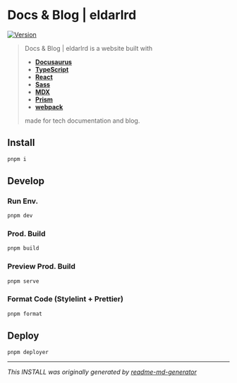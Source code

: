 # Docs & Blog | eldarlrd
[![Version](https://img.shields.io/badge/dynamic/json?url=https://raw.githubusercontent.com/eldarlrd/eldarlrd/main/package.json&query=version&logo=git-extensions&label=version&labelColor=475569&color=0284c7)](https://github.com/eldarlrd/eldarlrd/blob/main/package.json)

> Docs & Blog | eldarlrd is a website built with
> - **[Docusaurus](https://docusaurus.io)**
> - **[TypeScript](https://typescriptlang.org)**
> - **[React](https://react.dev)**
> - **[Sass](https://sass-lang.com)**
> - **[MDX](https://mdxjs.com)**
> - **[Prism](https://prismjs.com)**
> - **[webpack](https://webpack.js.org)**
>
> made for tech documentation and blog.

## Install
```sh
pnpm i
```
## Develop
### Run Env.
```sh
pnpm dev
```
### Prod. Build
```sh
pnpm build
```
### Preview Prod. Build
```sh
pnpm serve
```
### Format Code (Stylelint + Prettier)
```sh
pnpm format
```
## Deploy
```sh
pnpm deployer
```
***
*This INSTALL was originally generated by [readme-md-generator](https://github.com/kefranabg/readme-md-generator)*
